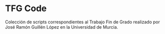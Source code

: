 # TFG Code
Colección de scripts correspondientes al Trabajo Fin de Grado realizado por José Ramón Guillén López en la Universidad de Murcia.
